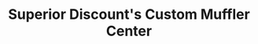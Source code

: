 ---
title: "Superior Discount's Custom Muffler Center"
url: /manlius/superior-discounts-custom-muffler-center/
shop: car repair
---